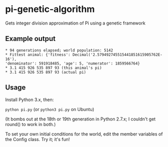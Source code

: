 # pi-genetic-algorithm
Gets integer division approximation of Pi using a genetic framework

## Example output

    * 94 generations elapsed; world population: 5142
    * Fittest animal: {'fitness': Decimal('2.579492745515441851615905762E-16'),
    'denominator': 591918485, 'age': 5, 'numerator': 1859566764}
    * 3.1 415 926 535 897 93 (this animal's pi)
    * 3.1 415 926 535 897 93 (actual pi)

## Usage

Install Python 3.x, then:

`python pi.py` (or `python3 pi.py` on Ubuntu)

(It bombs out at the 18th or 19th generation in Python 2.7.x; I couldn't get round() to work in both.)

To set your own initial conditions for the world, edit the member variables of
the Config class. Try it; it's fun!
